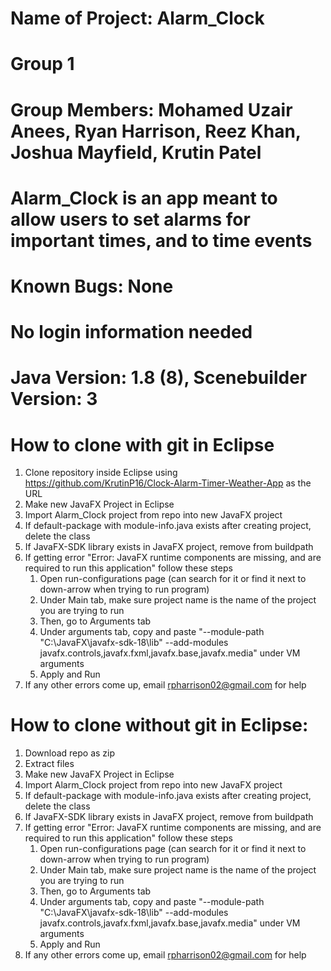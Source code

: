 # Name of Project: Alarm_Clock
# Group 1
# Group Members: Mohamed Uzair Anees, Ryan Harrison, Reez Khan, Joshua Mayfield, Krutin Patel
# Alarm_Clock is an app meant to allow users to set alarms for important times, and to time events
# Known Bugs: None
# No login information needed
# Java Version: 1.8 (8), Scenebuilder Version: 3
# How to clone with git in Eclipse
 1. Clone repository inside Eclipse using https://github.com/KrutinP16/Clock-Alarm-Timer-Weather-App as the URL
 2. Make new JavaFX Project in Eclipse
 3. Import Alarm_Clock project from repo into new JavaFX project
 4. If default-package with module-info.java exists after creating project, delete the class
 5. If JavaFX-SDK library exists in JavaFX project, remove from buildpath
 6. If getting error "Error: JavaFX runtime components are missing, and are required to run this application" follow these steps
    1. Open run-configurations page (can search for it or find it next to down-arrow when trying to run program)
    2. Under Main tab, make sure project name is the name of the project you are trying to run
    3. Then, go to Arguments tab
    4. Under arguments tab, copy and paste "--module-path "C:\JavaFX\javafx-sdk-18\lib" --add-modules javafx.controls,javafx.fxml,javafx.base,javafx.media" under VM arguments
    5. Apply and Run
  7. If any other errors come up, email rpharrison02@gmail.com for help
# How to clone without git in Eclipse: 
  1. Download repo as zip
  2. Extract files
  3. Make new JavaFX Project in Eclipse
  4. Import Alarm_Clock project from repo into new JavaFX project
  5. If default-package with module-info.java exists after creating project, delete the class
  6. If JavaFX-SDK library exists in JavaFX project, remove from buildpath
  7. If getting error "Error: JavaFX runtime components are missing, and are required to run this application" follow these steps
     1. Open run-configurations page (can search for it or find it next to down-arrow when trying to run program)
     2. Under Main tab, make sure project name is the name of the project you are trying to run
     3. Then, go to Arguments tab
     4. Under arguments tab, copy and paste "--module-path "C:\JavaFX\javafx-sdk-18\lib" --add-modules javafx.controls,javafx.fxml,javafx.base,javafx.media" under VM arguments
     5. Apply and Run
 8. If any other errors come up, email rpharrison02@gmail.com for help
